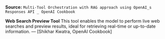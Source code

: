 **Source:** `Multi-Tool Orchestration with RAG approach using OpenAI_s Responses API _ OpenAI Cookbook`

**Web Search Preview Tool**
This tool enables the model to perform live web searches and preview results, ideal for retrieving real-time or up-to-date information. — [Shikhar Kwatra, OpenAI Cookbook]
